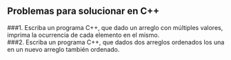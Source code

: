 ## Problemas para solucionar en C++

###1. Escriba un programa C++, que dado un arreglo con múltiples valores, imprima la ocurrencia de cada elemento en el mismo.<br />
###2. Escriba un programa C++, que dados dos arreglos ordenados los una en un nuevo arreglo también ordenado.
